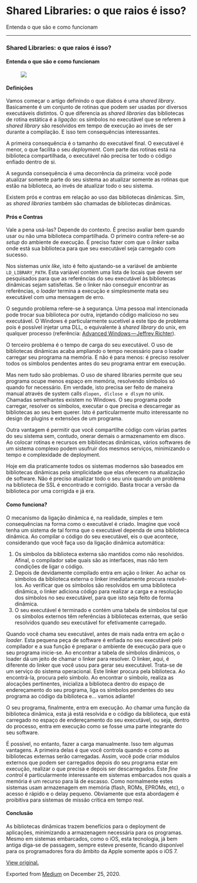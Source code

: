 Shared Libraries: o que raios é isso?
=====================================

Entenda o que são e como funcionam

------------------------------------------------------------------------

### Shared Libraries: o que raios é isso?

#### Entenda o que são e como funcionam

<figure>
<img src="https://cdn-images-1.medium.com/max/2560/1*o1-FXMbTb6yT14bM9EjxmA.jpeg" class="graf-image" />
</figure>

#### Definições

Vamos começar o artigo definindo o que diabos é uma *shared library*.
Basicamente é um conjunto de rotinas que podem ser usadas por diversos
executáveis distintos. O que diferencia as *shared libraries* das
bibliotecas de rotina estática é a *ligação*: os símbolos no executável
que se referem à *shared library* são resolvidos em tempo de execução ao
invés de ser durante a compilação. E isso tem consequências
interessantes.

A primeira consequência é o tamanho do executável final. O executável é
menor, o que facilita o seu *deployment*. Com parte das rotinas está na
biblioteca compartilhada, o executável não precisa ter todo o código
enfiado dentro de si. 

A segunda consequência é uma decorrência da primeira: você pode
atualizar somente parte do seu sistema ao atualizar somente as rotinas
que estão na biblioteca, ao invés de atualizar todo o seu sistema.

Existem prós e contras em relação ao uso das bibliotecas dinâmicas. Sim,
as *shared libraries* também são chamadas de bibliotecas dinâmicas. 

#### Prós e Contras

Vale a pena usá-las? Depende do contexto. É preciso avaliar bem quando
usar ou não uma biblioteca compartilhada. O primeiro contra refere-se ao
*setup* do ambiente de execução. É preciso fazer com que o *linker*
saiba onde está sua biblioteca para que seu executável seja carregado
com sucesso.

Nos sistemas *unix like*, isto é feito ajustando-se a variável de
ambiente `LD_LIBRARY_PATH`. Esta variável contém uma lista de locais que
devem ser pesquisados para que as referências do seu executável às
bibliotecas dinâmicas sejam satisfeitas. Se o linker não conseguir
encontrar as referências, o *loader* termina a execução e simplesmente
mata seu executável com uma mensagem de erro.

O segundo problema refere-se à segurança. Uma pessoa mal intencionada
pode trocar sua biblioteca por outra, injetando código malicioso no seu
executável. O Windows é particularmente sucetível a este tipo de
problema pois é possível injetar uma DLL, o equivalente à *shared
library* do unix, em qualquer processo (referência:
<a href="https://www.amazon.com/Advanced-Windows-Jeffrey-Richter/dp/1572315482" class="markup--anchor markup--p-anchor">Advanced Windows — Jeffrey Richter</a>). 

O terceiro problema é o tempo de carga do seu executável. O uso de
bibliotecas dinâmicas acaba ampliando o tempo necessário para o loader
carregar seu programa na memória. E não é para menos: é preciso resolver
todos os símbolos pendentes antes do seu programa entrar em execução.

Mas nem tudo são problemas. O uso de shared libraries permite que seu
programa ocupe menos espaço em memória, resolvendo símbolos só quando
for necessário. Em verdade, isto precisa ser feito de maneira manual
através de system calls `dlopen, dlclose e dlsym` no unix. Chamadas
semelhantes existem no Windows. O seu programa pode carregar, resolver
os símbolos, executar o que precisa e descarregar as bibliotecas ao seu
bem querer. Isto é particularmente muito interessante no design de
plugins e extensões de um programa.

Outra vantagem é permitir que você compartilhe código com várias partes
do seu sistema sem, contudo, onerar demais o armazenamento em disco. Ao
colocar rotinas e recursos em bibliotecas dinâmicas, vários softwares de
um sistema complexo podem usufruir dos mesmos serviços, minimizando o
tempo e complexidade de deployment. 

Hoje em dia praticamente todos os sistemas modernos são baseados em
bibliotecas dinâmicas pela simplicidade que elas oferecem na atualização
de software. Não é preciso atualizar todo o seu unix quando um problema
na biblioteca de SSL é encontrado e corrigido. Basta trocar a versão da
biblioteca por uma corrigida e já era.

#### Como funciona?

O mecanismo da ligação dinâmica é, na realidade, simples e tem
consequências na forma como o executável é criado. Imagine que você
tenha um sistema de tal forma que o executável dependa de uma biblioteca
dinâmica. Ao compilar o código do seu executável, eis o que acontece,
considerando que você faça uso da ligação dinâmica automática:

1.  <span id="7d82">Os símbolos da biblioteca externa são mantidos como
    não resolvidos. Afinal, o compilador sabe quais são as interfaces,
    mas não tem condições de ligar o código.</span>
2.  <span id="604d">Depois de devidamente compilado entra em ação o
    linker. Ao achar os símbolos da biblioteca externa o linker
    imediatamente procura resolvê-los. Ao verificar que os símbolos são
    resolvidos em uma biblioteca dinâmica, o linker adiciona código para
    realizar a carga e a resolução dos símbolos no seu executável, para
    que isto seja feito de forma dinâmica.</span>
3.  <span id="36a2">O seu executável é terminado e contém uma tabela de
    símbolos tal que os símbolos externos têm referências à bibliotecas
    externas, que serão resolvidos quando seu executável for
    efetivamente carregado.</span>

Quando você chama seu executável, antes de mais nada entra em ação o
*loader*. Esta pequena peça de software é enfiada no seu executável pelo
compilador e a sua função é preparar o ambiente de execução para que o
seu programa inicie-se. Ao encontrar a tabela de símbolos dinâmicos, o
loader dá um jeito de chamar o linker para resolver. O linker, aqui, é
diferente do linker que você usou para gerar seu executável. Trata-se de
um serviço do sistema operacional. Este linker procura pela biblioteca.
Ao encontrá-la, procura pelo símbolo. Ao encontrar o símbolo, realiza as
alocações pertinentes, inicializa a biblioteca dentro do espaço de
endereçamento do seu programa, liga os símbolos pendentes do seu
programa ao código da biblioteca e… vamos adiante!

O seu programa, finalmente, entra em execução. Ao chamar uma função da
biblioteca dinâmica, esta já está resolvida e o código da biblioteca,
que está carregado no espaço de endereçamento do seu executável, ou
seja, dentro do processo, entra em execução como se fosse uma parte
integrante do seu software.

É possível, no entanto, fazer a carga manualmente. Isso tem algumas
vantagens. A primeira delas é que você controla quando e como as
bibliotecas externas serão carregadas. Assim, você pode criar módulos
externos que podem ser carregados depois do seu programa estar em
execução, realizar o que precisa e depois ser descarregados. Este *fine
control* é particularmente interessante em sistemas embarcados nos quais
a memória é um recurso para lá de escasso. Como normalmente estes
sistemas usam armazenagem em memória (flash, ROMs, EPROMs, etc), o
acesso é rápido e o delay pequeno. Obviamente que esta abordagem é
proibitiva para sistemas de missão crítica em tempo real. 

#### Conclusão

As bibliotecas dinâmicas trazem benefícios para o deployment de
aplicações, minimizando a armazenagem necessária para os programas.
Mesmo em sistemas embarcados, como o iOS, esta tecnologia, já bem antiga
diga-se de passagem, sempre esteve presente, ficando disponível para os
programadores fora do âmbito da Apple somente após o iOS 7. 

[View original.](https://medium.com/p/9838b98693dc)

Exported from [Medium](https://medium.com) on December 25, 2020.
